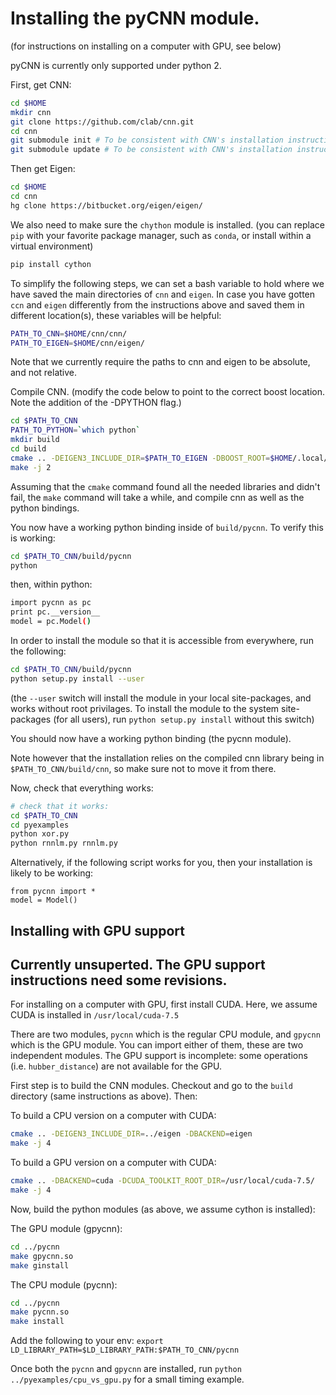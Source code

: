 # Installing the pyCNN module.

(for instructions on installing on a computer with GPU, see below)

pyCNN is currently only supported under python 2.

First, get CNN:

```bash
cd $HOME
mkdir cnn
git clone https://github.com/clab/cnn.git
cd cnn
git submodule init # To be consistent with CNN's installation instructions.
git submodule update # To be consistent with CNN's installation instructions.
```

Then get Eigen:

```bash
cd $HOME
cd cnn
hg clone https://bitbucket.org/eigen/eigen/
```

We also need to make sure the `chython` module is installed.
(you can replace `pip` with your favorite package manager, such as `conda`, or install within a virtual environment)
```bash
pip install cython
```

To simplify the following steps, we can set a bash variable to hold where we have saved the main directories of `cnn` and `eigen`. In case you have gotten `ccn` and `eigen` differently from the instructions above and saved them in different location(s), these variables will be helpful:

```bash
PATH_TO_CNN=$HOME/cnn/cnn/
PATH_TO_EIGEN=$HOME/cnn/eigen/
```

Note that we currently require the paths to cnn and eigen to be absolute, and not relative.

Compile CNN.
(modify the code below to point to the correct boost location. Note the addition of the -DPYTHON flag.)

```bash
cd $PATH_TO_CNN
PATH_TO_PYTHON=`which python`
mkdir build
cd build
cmake .. -DEIGEN3_INCLUDE_DIR=$PATH_TO_EIGEN -DBOOST_ROOT=$HOME/.local/boost_1_58_0 -DBoost_NO_BOOST_CMAKE=ON -DPYTHON=$PATH_TO_PYTHON
make -j 2
```

Assuming that the `cmake` command found all the needed libraries and didn't fail, the `make` command will take a while, and compile cnn as well as the python bindings.

You now have a working python binding inside of `build/pycnn`.
To verify this is working:

```bash
cd $PATH_TO_CNN/build/pycnn
python
```
then, within python:
```bash
import pycnn as pc
print pc.__version__
model = pc.Model()
```

In order to install the module so that it is accessible from everywhere, run the following:
```bash
cd $PATH_TO_CNN/build/pycnn
python setup.py install --user
```

(the `--user` switch will install the module in your local site-packages, and works without root privilages.
 To install the module to the system site-packages (for all users), run `python setup.py install` without this switch)


You should now have a working python binding (the pycnn module).

Note however that the installation relies on the compiled cnn library being in `$PATH_TO_CNN/build/cnn`,
so make sure not to move it from there.

Now, check that everything works:

```bash
# check that it works:
cd $PATH_TO_CNN
cd pyexamples
python xor.py
python rnnlm.py rnnlm.py
```

Alternatively, if the following script works for you, then your installation is likely to be working:
```
from pycnn import *
model = Model()
```

## Installing with GPU support
## Currently unsuperted. The GPU support instructions need some revisions.

For installing on a computer with GPU, first install CUDA.
Here, we assume CUDA is installed in `/usr/local/cuda-7.5`

There are two modules, `pycnn` which is the regular CPU module, and `gpycnn` which is the GPU
module. You can import either of them, these are two independent modules. The GPU support
is incomplete: some operations (i.e. `hubber_distance`) are not available for the GPU.

First step is to build the CNN modules.
Checkout and go to the `build` directory (same instructions as above). Then:

To build a CPU version on a computer with CUDA:
```bash
cmake .. -DEIGEN3_INCLUDE_DIR=../eigen -DBACKEND=eigen
make -j 4
```

To build a GPU version on a computer with CUDA:
```bash
cmake .. -DBACKEND=cuda -DCUDA_TOOLKIT_ROOT_DIR=/usr/local/cuda-7.5/
make -j 4
```

Now, build the python modules (as above, we assume cython is installed):

The GPU module (gpycnn):
```bash
cd ../pycnn
make gpycnn.so
make ginstall
```

The CPU module (pycnn):
```bash
cd ../pycnn
make pycnn.so
make install
```

Add the following to your env:
`export LD_LIBRARY_PATH=$LD_LIBRARY_PATH:$PATH_TO_CNN/pycnn`

Once both the `pycnn` and `gpycnn` are installed, run `python ../pyexamples/cpu_vs_gpu.py` for a small timing example.


